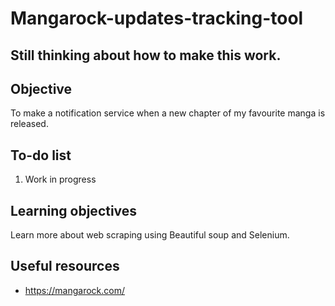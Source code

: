 # Mangarock-updates-tracking-tool

## Still thinking about how to make this work.

## Objective

To make a notification service when a new chapter of my favourite manga is released.


## To-do list
1. Work in progress

## Learning objectives

Learn more about web scraping using Beautiful soup and Selenium.

## Useful resources

* https://mangarock.com/
